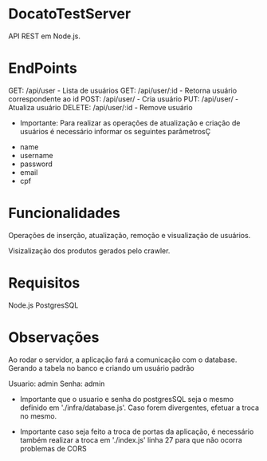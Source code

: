 # DocatoTestServer

API REST em Node.js.

# EndPoints
GET: /api/user - Lista de usuários
GET: /api/user/:id - Retorna usuário correspondente ao id
POST: /api/user/ - Cria usuário
PUT: /api/user/ - Atualiza usuário
DELETE: /api/user/:id - Remove usuário

* Importante: Para realizar as operações de atualização e criação de usuários é necessário informar os seguintes parâmetrosÇ
 - name
 - username
 - password
 - email
 - cpf

# Funcionalidades

Operações de inserção, atualização, remoção e visualização de usuários.

Visizalização dos produtos gerados pelo crawler.

# Requisitos

Node.js
PostgresSQL

# Observações

Ao rodar o servidor, a aplicação fará a comunicação com o database. Gerando a tabela no banco e criando um usuário padrão

Usuario: admin
Senha: admin

* Importante que o usuario e senha do postgresSQL seja o mesmo definido em './infra/database.js'. Caso forem divergentes, efetuar a troca no mesmo.

* Importante caso seja feito a troca de portas da aplicação, é necessário também realizar a troca em './index.js' linha 27 para que não ocorra problemas de CORS